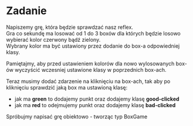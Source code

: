 # Zadanie


 Napiszemy grę, która będzie sprawdzać nasz reflex.  
 Gra co sekundę ma losować od 1 do 3 boxów dla których będzie losowo wybierać kolor czerwony bądź zielony.  
 Wybrany kolor ma być ustawiony przez dodanie do box-a odpowiedniej klasy.  
 
 Pamiętajmy, aby przed ustawieniem kolorów dla nowo wylosowanych box-ów wyczyścić wczesniej ustawione klasy w poprzednich box-ach.

 Teraz musimy dodać zdarzenie na kliknięciu na box-ach, tak aby po kliknięciu sprawdzić jaką box ma ustawioną klasę:
 - jak ma **green** to dodajemy punkt oraz dodajemy klasę **good-clicked**
 - jak ma **red** to odejmujemy punkt oraz dodajemy klasę **bad-clicked**

 Spróbujmy napisać grę obiektowo - tworząc typ BoxGame


 